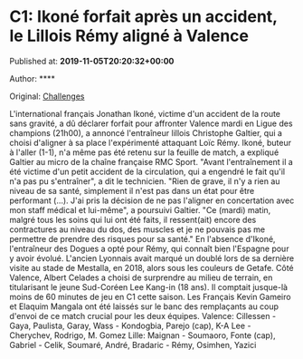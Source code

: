 
# C1: Ikoné forfait après un accident, le Lillois Rémy aligné à Valence

Published at: **2019-11-05T20:20:32+00:00**

Author: ****

Original: [Challenges](https://www.challenges.fr/sport/c1-ikone-forfait-apres-un-accident-le-lillois-remy-aligne-a-valence_683304)

L'international français Jonathan Ikoné, victime d'un accident de la route sans gravité, a dû déclarer forfait pour affronter Valence mardi en Ligue des champions (21h00), a annoncé l'entraîneur lillois Christophe Galtier, qui a choisi d'aligner à sa place l'expérimenté attaquant Loïc Rémy.
Ikoné, buteur à l'aller (1-1), n'a même pas été retenu sur la feuille de match, a expliqué Galtier au micro de la chaîne française RMC Sport.
"Avant l'entraînement il a été victime d'un petit accident de la circulation, qui a engendré le fait qu'il n'a pas pu s'entraîner", a dit le technicien.
"Rien de grave, il n'y a rien au niveau de sa santé, simplement il n'est pas dans un état pour être performant (...). J'ai pris la décision de ne pas l'aligner en concertation avec mon staff médical et lui-même", a poursuivi Galtier. "Ce (mardi) matin, malgré tous les soins qui lui ont été faits, il ressent(ait) encore des contractures au niveau du dos, des muscles et je ne pouvais pas me permettre de prendre des risques pour sa santé."
En l'absence d'Ikoné, l'entraîneur des Dogues a opté pour Rémy, qui connaît bien l'Espagne pour y avoir évolué. L'ancien Lyonnais avait marqué un doublé lors de sa dernière visite au stade de Mestalla, en 2018, alors sous les couleurs de Getafe.
Côté Valence, Albert Celades a choisi de surprendre au milieu de terrain, en titularisant le jeune Sud-Coréen Lee Kang-in (18 ans). Il comptait jusque-là moins de 60 minutes de jeu en C1 cette saison.
Les Français Kevin Gameiro et Elaquim Mangala ont été laissés sur le banc des remplaçants au coup d'envoi de ce match crucial pour les deux équipes.
Valence: Cillessen - Gaya, Paulista, Garay, Wass - Kondogbia, Parejo (cap), K-A Lee - Cherychev, Rodrigo, M. Gomez
Lille: Maignan - Soumaoro, Fonte (cap), Gabriel - Celik, Soumaré, André, Bradaric - Rémy, Osimhen, Yazici
